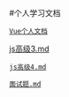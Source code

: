 #个人学习文档

[`Vue个人文档`](https://github.com/weiwentaoya/studyEveryday/blob/master/md/Vue%E4%B8%AA%E4%BA%BA%E6%96%87%E6%A1%A3.md)

[js高级3.md](https://github.com/weiwentaoya/studyEveryday/blob/master/md/js高级3.md)

[`js高级4.md`](https://github.com/weiwentaoya/studyEveryday/blob/master/md/Vue%E4%B8%AA%E4%BA%BA%E6%96%87%E6%A1%A3.md)

[`面试题.md`](https://github.com/weiwentaoya/studyEveryday/blob/master/md/Vue%E4%B8%AA%E4%BA%BA%E6%96%87%E6%A1%A3.md)

